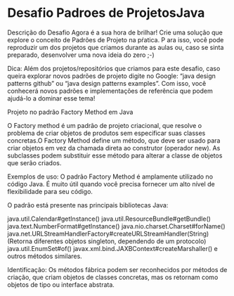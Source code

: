 # Desafio  Padroes  de   ProjetosJava


Descrição do Desafio
Agora é a sua hora de brilhar! Crie uma solução que explore o conceito de Padrões de Projeto na pŕatica. P
ara isso, você pode reproduzir um dos projetos que criamos durante as aulas ou, caso se sinta preparado, desenvolver uma nova ideia do zero ;-)

Dica: Além dos projetos/repositórios que criamos para este desafio, caso queira explorar novos padrões de projeto digite no Google: 
“java design patterns github” ou “java design patterns examples”. 
Com isso, você conhecerá novos padrões e implementações de referência que podem ajudá-lo a dominar esse tema!



Projeto no padrão Factory Method em Java

O Factory method é um padrão de projeto criacional, que resolve o problema de criar objetos de produtos sem especificar 
suas classes concretas.O Factory Method define um método, que deve ser usado para criar objetos em vez da chamada direta ao construtor 
(operador new). As subclasses podem substituir esse método para alterar a classe de objetos que serão criados.

Exemplos de uso: O padrão Factory Method é amplamente utilizado no código Java. 
É muito útil quando você precisa fornecer um alto nível de flexibilidade para seu código.

O padrão está presente nas principais bibliotecas Java:

java.util.Calendar#getInstance()
java.util.ResourceBundle#getBundle()
java.text.NumberFormat#getInstance()
java.nio.charset.Charset#forName()
java.net.URLStreamHandlerFactory#createURLStreamHandler(String) (Retorna diferentes objetos singleton, dependendo de um protocolo)
java.util.EnumSet#of()
javax.xml.bind.JAXBContext#createMarshaller() e outros métodos similares.

Identificação: Os métodos fábrica podem ser reconhecidos por métodos de criação, que criam objetos de classes concretas, 
mas os retornam como objetos de tipo ou interface abstrata.
